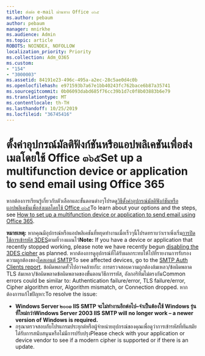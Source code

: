 ```yaml
---
title: ส่งต่อ e-mail ผ่านทาง Office ๓๖๕
ms.author: pebaum
author: pebaum
manager: mnirkhe
ms.audience: Admin
ms.topic: article
ROBOTS: NOINDEX, NOFOLLOW
localization_priority: Priority
ms.collection: Adm_O365
ms.custom:
- "154"
- "3000003"
ms.assetid: 84191e23-496c-495a-a2ec-28c5ae0d4c0b
ms.openlocfilehash: e971593b7a67e1bb40243fc762bace6b87a35741
ms.sourcegitcommit: 0b06093dabd685f76cc39b1d7c0f8b03883b6e79
ms.translationtype: MT
ms.contentlocale: th-TH
ms.lasthandoff: 10/25/2019
ms.locfileid: "36745416"
---
```

# <a name="set-up-a-multifunction-device-or-application-to-send-email-using-office-365"></a><span data-ttu-id="4676d-102">ตั้งค่าอุปกรณ์มัลติฟังก์ชันหรือแอปพลิเคชันเพื่อส่งเมลโดยใช้ Office ๓๖๕</span><span class="sxs-lookup"><span data-stu-id="4676d-102">Set up a multifunction device or application to send email using Office 365</span></span>

<span data-ttu-id="4676d-103">หากต้องการเรียนรู้เกี่ยวกับตัวเลือกและขั้นตอนต่างๆโปรดดู[วิธีตั้งค่าอุปกรณ์มัลติฟังก์ชันหรือแอปพลิเคชันเพื่อส่งเมลโดยใช้ Office ๓๖๕](https://docs.microsoft.com/Exchange/mail-flow-best-practices/how-to-set-up-a-multifunction-device-or-application-to-send-email-using-office-3)</span><span class="sxs-lookup"><span data-stu-id="4676d-103">To learn about your options and the steps, see [How to set up a multifunction device or application to send email using Office 365](https://docs.microsoft.com/Exchange/mail-flow-best-practices/how-to-set-up-a-multifunction-device-or-application-to-send-email-using-office-3).</span></span>
  
<span data-ttu-id="4676d-104">**หมายเหตุ:** หากคุณมีอุปกรณ์หรือแอปพลิเคชันที่หยุดทำงานเมื่อเร็วๆนี้โปรดทราบว่าเราเพิ่งเริ่ม[การปิดใช้การเข้ารหัส 3DES](https://docs.microsoft.com/office365/securitycompliance/technical-reference-details-about-encryption)ตามที่วางแผนไว้</span><span class="sxs-lookup"><span data-stu-id="4676d-104">**Note:** If you have a device or application that recently stopped working, please note we have recently begun [disabling the 3DES cipher](https://docs.microsoft.com/office365/securitycompliance/technical-reference-details-about-encryption) as planned.</span></span> <span data-ttu-id="4676d-105">หากต้องการดูอุปกรณ์ที่ได้รับผลกระทบให้ไปที่รายงานการรับรองความถูกต้องของ[ไคลเอนต์ SMTP](https://protection.office.com/mailflow/dashboard)</span><span class="sxs-lookup"><span data-stu-id="4676d-105">To see affected devices, go to the [SMTP Auth Clients report](https://protection.office.com/mailflow/dashboard).</span></span> <span data-ttu-id="4676d-106">ข้อผิดพลาดทั่วไปอาจคล้ายกับ: การตรวจสอบความถูกต้องล้มเหลว/ข้อผิดพลาด TLS ล้มเหลว/ข้อผิดพลาดข้อผิดพลาดของขั้นตอนวิธีการรหัส, อัลกอริทึมไม่ตรงกัน</span><span class="sxs-lookup"><span data-stu-id="4676d-106">Common errors could be similar to: Authentication failure/error, TLS failure/error, Cipher algorithm error, Algorithm mismatch, or Connection dropped.</span></span> <span data-ttu-id="4676d-107">หากต้องการแก้ไขปัญหา:</span><span class="sxs-lookup"><span data-stu-id="4676d-107">To resolve the issue:</span></span>
 - <span data-ttu-id="4676d-108">**Windows Server ๒๐๐๓ IIS SMTP จะไม่ทำงานอีกต่อไป–จำเป็นต้องใช้ Windows รุ่นที่ใหม่กว่า**</span><span class="sxs-lookup"><span data-stu-id="4676d-108">**Windows Server 2003 IIS SMTP will no longer work – a newer version of Windows is required.**</span></span>  
 - <span data-ttu-id="4676d-109">กรุณาตรวจสอบกับโปรแกรมประยุกต์หรือผู้จำหน่ายอุปกรณ์ของคุณเพื่อดูว่าการเข้ารหัสที่ทันสมัยได้รับการสนับสนุนหรือไม่มีการปรับปรุง</span><span class="sxs-lookup"><span data-stu-id="4676d-109">Please check with your application or device vendor to see if a modern cipher is supported or if there is an update.</span></span>
